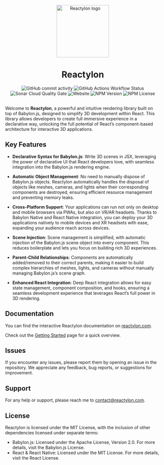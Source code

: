 <div align="center">
  <a href="https://www.reactylon.com">
    <picture>
      <img alt="Reactylon logo" src="https://www.reactylon.com/logo.svg" height="170">
    </picture>
  </a>
  <h1>Reactylon</h1>
</div>

<div align="center">
  <img alt="GitHub commit activity" src="https://img.shields.io/github/commit-activity/m/simonedevit/reactylon">
  <img alt="GitHub Actions Workflow Status" src="https://img.shields.io/github/actions/workflow/status/simonedevit/reactylon/build.yml?label=test%2Fbuild">
  <img alt="Sonar Cloud Quality Gate" src="https://sonarcloud.io/api/project_badges/measure?project=simonedevit_reactylon&metric=alert_status">
  <img alt="Website" src="https://img.shields.io/website?url=https%3A%2F%2Fwww.reactylon.com&up_message=online&label=reactylon.com">
  <img alt="NPM Version" src="https://img.shields.io/npm/v/reactylon">
  <img alt="NPM License" src="https://img.shields.io/npm/l/reactylon">
</div>

<br />

Welcome to **Reactylon**, a powerful and intuitive rendering library built on top of Babylon.js, designed to simplify 3D development within React. This library allows developers to create full immersive experience in a declarative way, unlocking the full potential of React’s component-based architecture for interactive 3D applications.

## Key Features
- **Declarative Syntax for Babylon.js**: Write 3D scenes in JSX, leveraging the power of declarative UI that React developers love, with seamless integration into the Babylon.js rendering engine.

- **Automatic Object Management**: No need to manually dispose of Babylon.js objects. Reactylon automatically handles the disposal of objects like meshes, cameras, and lights when their corresponding components are destroyed, ensuring efficient resource management and preventing memory leaks.

- **Cross-Platform Support**: Your applications can run not only on desktop and mobile browsers via PWAs, but also on VR/AR headsets. Thanks to Babylon Native and React Native integration, you can deploy your 3D applications natively to mobile devices and XR headsets with ease, expanding your audience reach across devices.

- **Scene Injection**: Scene management is simplified, with automatic injection of the Babylon.js scene object into every component. This reduces boilerplate and lets you focus on building rich 3D experiences.

- **Parent-Child Relationships**: Components are automatically added/removed to their correct parents, making it easier to build complex hierarchies of meshes, lights, and cameras without manually managing Babylon.js’s scene graph.

- **Enhanced React Integration**: Deep React integration allows for easy state management, component composition, and hooks, ensuring a seamless development experience that leverages React’s full power in 3D rendering.

## Documentation
You can find the interactive Reactylon documentation on [reactylon.com](https://www.reactylon.com).

Check out the [Getting Started](https://www.reactylon.com/docs/getting-started) page for a quick overview.

## Issues
If you encounter any issues, please report them by opening an issue in the repository. We appreciate any feedback, bug reports, or suggestions for improvement.

## Support
For any help or support, please reach me to contact@reactylon.com.

## License
Reactylon is licensed under the MIT License, with the inclusion of other dependencies licensed under separate terms:

- Babylon.js: Licensed under the Apache License, Version 2.0. For more details, visit the Babylon.js License.
- React & React Native: Licensed under the MIT License. For more details, visit the React License.
